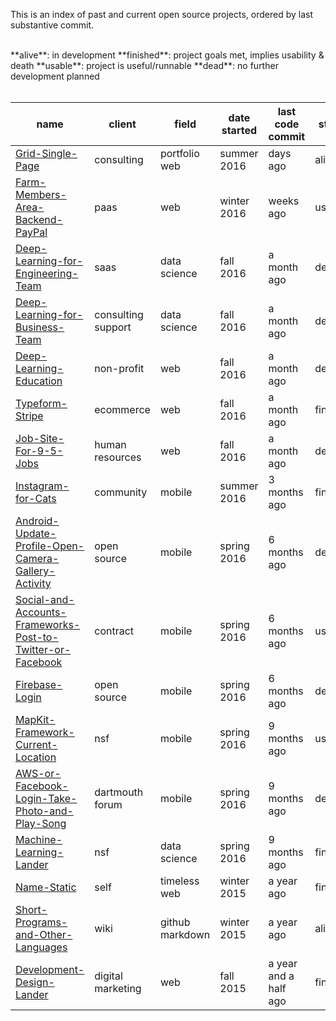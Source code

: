 This is an index of past and current open source projects, ordered by last substantive commit.

<br>
**alive**: in development  
**finished**: project goals met, implies usability & death  
**usable**: project is useful/runnable  
**dead**: no further development planned
<br><br>

| name | client | field | date started | last code commit | status | 
| ---- | --------- | ---- | -------------- | ---- |---- |
| [Grid-Single-Page](https://github.com/SamPutnam/Grid-Single-Page) | consulting | portfolio web | summer 2016 | days ago | alive |
| [Farm-Members-Area-Backend-PayPal](https://github.com/samputnam/Farm-Members-Area-Backend-PayPal) | paas | web | winter 2016 | weeks ago | usable |
|[Deep-Learning-for-Engineering-Team](https://github.com/samputnam/Deep-Learning-for-Engineering-Team) | saas | data science | fall 2016 | a month ago | dead |
|[Deep-Learning-for-Business-Team](https://github.com/samputnam/Deep-Learning-for-Business-Team) | consulting support | data science | fall 2016 | a month ago | dead |
| [Deep-Learning-Education](https://github.com/samputnam/Deep-Learning-Education) | non-profit  | web | fall 2016 | a month ago | dead |
| [Typeform-Stripe](https://github.com/samputnam/Typeform-Stripe) | ecommerce | web | fall 2016 | a month ago | finished |
| [Job-Site-For-9-5-Jobs](https://github.com/samputnam/Job-Site-For-9-5-Jobs) | human resources | web | fall 2016 | a month ago | dead |
| [Instagram-for-Cats](https://github.com/samputnam/Instagram-for-Cats) | community | mobile | summer 2016 | 3 months ago | finished |
| [Android-Update-Profile-Open-Camera-Gallery-Activity](https://github.com/samputnam/Android-Update-Profile-Open-Camera-Gallery-Activity) | open source | mobile | spring 2016 | 6 months ago| dead |
| [Social-and-Accounts-Frameworks-Post-to-Twitter-or-Facebook](https://github.com/samputnam/Social-and-Accounts-Frameworks-Post-to-Twitter-or-Facebook) | contract | mobile | spring 2016 | 6 months ago | usable |
| [Firebase-Login](https://github.com/samputnam/Firebase-Login) | open source | mobile | spring 2016 | 6 months ago | dead |
| [MapKit-Framework-Current-Location](https://github.com/Dartmouth-entrepreneurial-network/MapKit-Current-Location) | nsf | mobile | spring 2016 | 9 months ago | usable |
| [AWS-or-Facebook-Login-Take-Photo-and-Play-Song](https://github.com/Dartmouth-entrepreneurial-network/AWS-or-Facebook-Login-Take-Photo-and-Play-Song) | dartmouth forum | mobile | spring 2016 | 9 months ago | dead |
| [Machine-Learning-Lander](https://github.com/SamPutnam/Machine-Learning-Lander) | nsf | data science | spring 2016 | 9 months ago | finished |
| [Name-Static](https://github.com/SamPutnam/Name-Static) | self | timeless web | winter 2015 | a year ago | finished |
| [Short-Programs-and-Other-Languages](https://github.com/SamPutnam/Short-Programs-and-Other-Languages) | wiki | github markdown | winter 2015 | a year ago | alive |
| [Development-Design-Lander](https://github.com/SamPutnam/Development-Design-Lander) | digital marketing | web | fall 2015 | a year and a half ago | finished |




